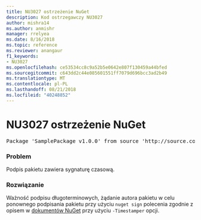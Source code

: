 ```yaml
---
title: NU3027 ostrzeżenie NuGet
description: Kod ostrzegawczy NU3027
author: mishra14
ms.author: anmishr
manager: rrelyea
ms.date: 8/16/2018
ms.topic: reference
ms.reviewer: anangaur
f1_keywords:
- NU3027
ms.openlocfilehash: ce53534cc8c9a52b5e0642e807f130459a44bfed
ms.sourcegitcommit: c643dd2c44e085601551ff7079d696bcc3ad2b49
ms.translationtype: MT
ms.contentlocale: pl-PL
ms.lasthandoff: 08/21/2018
ms.locfileid: "40248852"
---
```

# <a name="nuget-warning-nu3027"></a>NU3027 ostrzeżenie NuGet

<pre>Package 'SamplePackage v1.0.0' from source 'http://source.com/index.json': The signature should be timestamped to enable long-term signature validity after the certificate has expired.</pre>

### <a name="issue"></a>Problem

Podpis pakietu zawiera sygnaturę czasową.


### <a name="solution"></a>Rozwiązanie

Ważność podpisu długoterminowych, żądanie autora pakietu w celu ponownego podpisania pakietu przy użyciu `nuget sign` polecenia zgodnie z opisem w [dokumentów NuGet](https://docs.microsoft.com/en-us/nuget/create-packages/sign-a-package) przy użyciu `-Timestamper` opcji.


